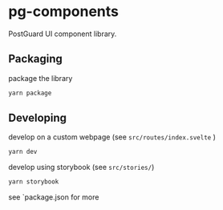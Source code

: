 # pg-components

PostGuard UI component library.

## Packaging

package the library
```bash
yarn package
```

## Developing

develop on a custom webpage (see `src/routes/index.svelte` )
```bash
yarn dev
```

develop using storybook (see `src/stories/`)
```bash
yarn storybook
```
 see `package.json for more 
